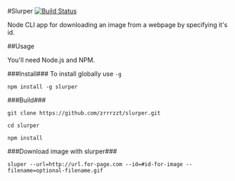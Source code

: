 #Slurper [![Build Status](https://travis-ci.org/zrrrzzt/slurper.svg?branch=master)](https://travis-ci.org/zrrrzzt/slurper)

Node CLI app for downloading an image from a webpage by specifying it's id.

##Usage

You'll need Node.js and NPM.

###Install###
To install globally use ```-g```

```
npm install -g slurper
```

###Build###

```
git clone https://github.com/zrrrzzt/slurper.git

cd slurper

npm install
```

###Download image with slurper###

```
sluper --url=http://url.for-page.com --id=#id-for-image --filename=optional-filename.gif
```
